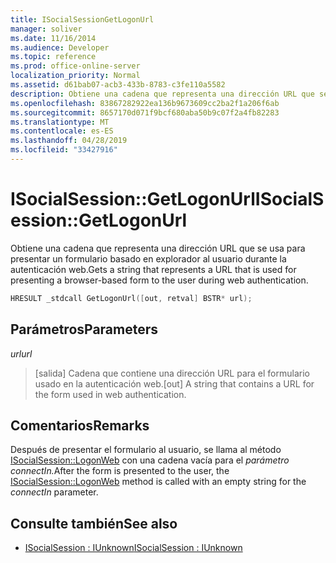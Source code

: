 ```yaml
---
title: ISocialSessionGetLogonUrl
manager: soliver
ms.date: 11/16/2014
ms.audience: Developer
ms.topic: reference
ms.prod: office-online-server
localization_priority: Normal
ms.assetid: d61bab07-acb3-433b-8783-c3fe110a5582
description: Obtiene una cadena que representa una dirección URL que se usa para presentar un formulario basado en explorador al usuario durante la autenticación web.
ms.openlocfilehash: 83867282922ea136b9673609cc2ba2f1a206f6ab
ms.sourcegitcommit: 8657170d071f9bcf680aba50b9c07f2a4fb82283
ms.translationtype: MT
ms.contentlocale: es-ES
ms.lasthandoff: 04/28/2019
ms.locfileid: "33427916"
---
```

# <a name="isocialsessiongetlogonurl"></a><span data-ttu-id="69dd6-103">ISocialSession::GetLogonUrl</span><span class="sxs-lookup"><span data-stu-id="69dd6-103">ISocialSession::GetLogonUrl</span></span>

<span data-ttu-id="69dd6-104">Obtiene una cadena que representa una dirección URL que se usa para presentar un formulario basado en explorador al usuario durante la autenticación web.</span><span class="sxs-lookup"><span data-stu-id="69dd6-104">Gets a string that represents a URL that is used for presenting a browser-based form to the user during web authentication.</span></span>
  
```cpp
HRESULT _stdcall GetLogonUrl([out, retval] BSTR* url);
```

## <a name="parameters"></a><span data-ttu-id="69dd6-105">Parámetros</span><span class="sxs-lookup"><span data-stu-id="69dd6-105">Parameters</span></span>

<span data-ttu-id="69dd6-106">_url_</span><span class="sxs-lookup"><span data-stu-id="69dd6-106">_url_</span></span>
  
> <span data-ttu-id="69dd6-107">[salida] Cadena que contiene una dirección URL para el formulario usado en la autenticación web.</span><span class="sxs-lookup"><span data-stu-id="69dd6-107">[out] A string that contains a URL for the form used in web authentication.</span></span>
    
## <a name="remarks"></a><span data-ttu-id="69dd6-108">Comentarios</span><span class="sxs-lookup"><span data-stu-id="69dd6-108">Remarks</span></span>

<span data-ttu-id="69dd6-109">Después de presentar el formulario al usuario, se llama al método [ISocialSession::LogonWeb](isocialsession-logonweb.md) con una cadena vacía para el _parámetro connectIn._</span><span class="sxs-lookup"><span data-stu-id="69dd6-109">After the form is presented to the user, the [ISocialSession::LogonWeb](isocialsession-logonweb.md) method is called with an empty string for the  _connectIn_ parameter.</span></span> 
  
## <a name="see-also"></a><span data-ttu-id="69dd6-110">Consulte también</span><span class="sxs-lookup"><span data-stu-id="69dd6-110">See also</span></span>

- [<span data-ttu-id="69dd6-111">ISocialSession : IUnknown</span><span class="sxs-lookup"><span data-stu-id="69dd6-111">ISocialSession : IUnknown</span></span>](isocialsessioniunknown.md)


